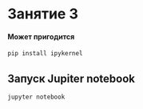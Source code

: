 # Занятие 3

#### Может пригодится

```cmd
pip install ipykernel
```

## Запуск Jupiter notebook

```cmd
jupyter notebook
```
